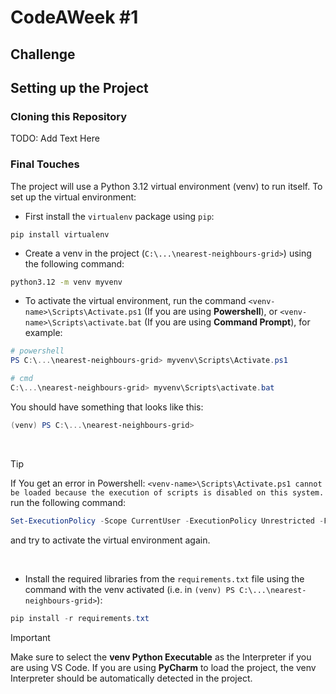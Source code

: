 # CodeAWeek #1

## Challenge



## Setting up the Project

### Cloning this Repository
TODO: Add Text Here

### Final Touches
The project will use a Python 3.12 virtual environment (venv) to run itself. To set up the virtual environment:

- First install the `virtualenv` package using `pip`:
```properties
pip install virtualenv
```

- Create a venv in the project (`C:\...\nearest-neighbours-grid>`) using the following command:
```cmd
python3.12 -m venv myvenv
```

- To activate the virtual environment, run the command `<venv-name>\Scripts\Activate.ps1` (If you are using **Powershell**), or `<venv-name>\Scripts\activate.bat` (If you are using **Command Prompt**), for example:
```powershell
# powershell
PS C:\...\nearest-neighbours-grid> myvenv\Scripts\Activate.ps1
```
```powershell
# cmd
C:\...\nearest-neighbours-grid> myvenv\Scripts\activate.bat
```
You should have something that looks like this:
```powershell
(venv) PS C:\...\nearest-neighbours-grid> 
```

<br>

> [!TIP] 
> If You get an error in Powershell: `<venv-name>\Scripts\Activate.ps1 cannot be loaded because the execution of scripts is disabled on this system.` run the following command:
> ```powershell
> Set-ExecutionPolicy -Scope CurrentUser -ExecutionPolicy Unrestricted -Force
> ```
> and try to activate the virtual environment again.

<br>

- Install the required libraries from the `requirements.txt` file using the command with the venv activated (i.e. in `(venv) PS C:\...\nearest-neighbours-grid>`):
```powershell
pip install -r requirements.txt
```

> [!IMPORTANT]  
> Make sure to select the **venv Python Executable** as the Interpreter if you are using VS Code. If you are using **PyCharm** to load the project, the venv Interpreter should be automatically detected in the project.
